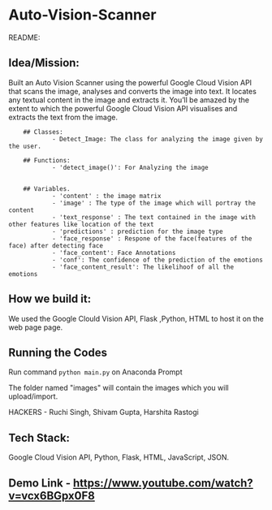# Auto-Vision-Scanner

README: 

## Idea/Mission:
Built an Auto Vision Scanner using the powerful Google Cloud Vision API that scans the image, analyses and converts the image into text. It locates any textual content in the image and extracts it. 
You’ll be amazed by the extent to which the powerful Google Cloud Vision API visualises and extracts the text from the image.

        ## Classes:
                - Detect_Image: The class for analyzing the image given by the user.

        ## Functions:
                - 'detect_image()': For Analyzing the image
                

        ## Variables.
                - 'content' : the image matrix
                - 'image' : The type of the image which will portray the content
                - 'text_response' : The text contained in the image with other features like location of the text
                - 'predictions' : prediction for the image type
                - 'face_response' : Respone of the face(features of the face) after detecting face
                - 'face_content': Face Annotations
                - 'conf': The confidence of the prediction of the emotions
                - 'face_content_result': The likelihoof of all the emotions

## How we build it:
We used the Google Clould Vision API,  Flask ,Python,  HTML to host it on the web page page.

## Running the Codes

Run command `python main.py` on Anaconda Prompt

The folder named "images" will contain the images which you will upload/import.

HACKERS - Ruchi Singh, Shivam Gupta, Harshita Rastogi

## Tech Stack:
Google Cloud Vision API,
Python,
Flask,
HTML,
JavaScript,
JSON.
 
## Demo Link - https://www.youtube.com/watch?v=vcx6BGpx0F8

